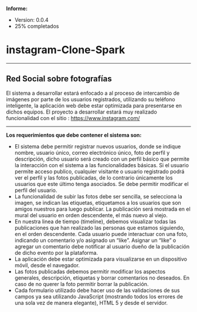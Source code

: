  **Informe:**
- Version: 0.0.4
- 25% completados

# instagram-Clone-Spark
----------
**Red Social sobre fotografías**
--------------------------------
El sistema a desarrollar estará enfocado a al proceso de intercambio de imágenes por
parte de los usuarios registrados, utilizando su teléfono inteligente, la aplicación web debe
estar optimizada para presentarse en dichos equipos. El proyecto a desarrollar estará muy
realizado funcionalidad con el sitio : https://www.instagram.com/

----------

**Los requerimientos que debe contener el sistema son:**
 -  El sistema debe permitir registrar nuevos usuarios, donde se indique nombre, usuario
único, correo electrónico único, foto de perfil y descripción, dicho usuario será creado con
un perfil básico que permite la interacción con el sistema a las funcionalidades básicas. Si
el usuario permite acceso publico, cualquier visitante o usuario registrado podrá ver el
perfil y las fotos publicadas, de lo contrario únicamente los usuarios que este último tenga
asociados. Se debe permitir modificar el perfil del usuario.
 -  La funcionalidad de subir las fotos debe ser sencilla, se selecciona la imagen, se
indican las etiquetas, etiquetamos a los usuarios que son amigos nuestros para luego
publicar. La publicación será mostrada en el mural del usuario en orden descendente, el
más nuevo al viejo.
 -  En nuestra linea de tiempo (timeline), debemos visualizar todas las publicaciones que
han realizado las personas que estamos siguiendo, en el orden descendente. Cada
usuario puede interactuar con una foto, indicando un comentario y/o asignado un “like”.
Asignar un “like” o agregar un comentario debe notificar al usuario dueño de la publicación
de dicho evento por la plataforma.
 -  La aplicación debe estar optimizada para visualizarse en un dispositivo móvil, desde el
navegador.
 -  Las fotos publicadas debemos permitir modificar los aspectos generales, descripción,
etiquetas y borrar comentarios no deseados. En caso de no querer la foto permitir borrar
la publicación.
 -  Cada formulario utilizado debe hacer uso de las validaciones de sus campos ya sea
utilizando JavaScript (mostrando todos los errores de una sola vez de manera elegante),
HTML 5 y desde el servidor.
